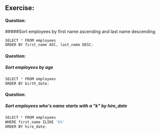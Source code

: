 ## Exercise:


#### Question: 
#####Sort employees by first name ascending and last name descending

```python
SELECT * FROM employees
ORDER BY first_name ASC, last_name DESC;
```


#### Question:
##### Sort employees by age

```python
SELECT * FROM employees
ORDER BY birth_date;
```


#### Question: 
##### Sort employees who's name starts with a "k" by hire_date

```python
SELECT * FROM employees
WHERE first_name ILIKE 'k%'
ORDER BY hire_date;
```